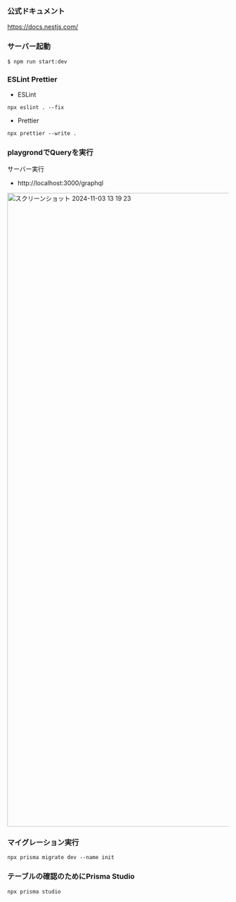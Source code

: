 ### 公式ドキュメント

https://docs.nestjs.com/

### サーバー起動

```
$ npm run start:dev
```

### ESLint Prettier

- ESLint

```
npx eslint . --fix
```

- Prettier

```
npx prettier --write .
```

### playgrondでQueryを実行
サーバー実行
- http://localhost:3000/graphql


<img width="1440" alt="スクリーンショット 2024-11-03 13 19 23" src="https://github.com/user-attachments/assets/f5548496-bac8-4432-bbb1-c14aeb548c0d">

### マイグレーション実行
```
npx prisma migrate dev --name init
```

### テーブルの確認のためにPrisma Studio
```
npx prisma studio
```
